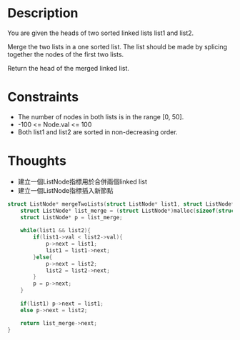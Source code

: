 # Description

You are given the heads of two sorted linked lists list1 and list2.

Merge the two lists in a one sorted list. The list should be made by splicing together the nodes of the first two lists.

Return the head of the merged linked list.

# Constraints

- The number of nodes in both lists is in the range [0, 50].
- -100 <= Node.val <= 100
- Both list1 and list2 are sorted in non-decreasing order.

# Thoughts

- 建立一個ListNode指標用於合併兩個linked list
- 建立一個ListNode指標插入新節點

```c
struct ListNode* mergeTwoLists(struct ListNode* list1, struct ListNode* list2){
	struct ListNode* list_merge = (struct ListNode*)malloc(sizeof(struct ListNode));
	struct ListNode* p = list_merge;
	
	while(list1 && list2){
		if(list1->val < list2->val){
			p->next = list1;
			list1 = list1->next;
		}else{
			p->next = list2;
			list2 = list2->next;
		}
		p = p->next;
	}
	
	if(list1) p->next = list1;
	else p->next = list2;

	return list_merge->next;
}
```
